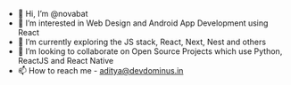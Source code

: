 - 👋 Hi, I’m @novabat
- 👀 I’m interested in Web Design and Android App Development using React
- 🌱 I’m currently exploring the JS stack, React, Next, Nest and others
- 💞️ I’m looking to collaborate on Open Source Projects which use Python, ReactJS and React Native 
- 📫 How to reach me - aditya@devdominus.in

